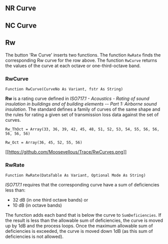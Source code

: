 ## NR Curve
## NC Curve
## Rw 
The button 'Rw Curve' inserts two functions. The function `RwRate` finds the corresponding Rw curve for the row above. The function `RwCurve` returns the values of the curve at each octave or one-third-octave band.

### RwCurve
`Function RwCurve(CurveNo As Variant, fstr As String) `

**Rw** is a rating curve defined in *ISO717.1 - Acoustics - Rating of sound insulation in buildings and of building elements -- Part 1: Airborne sound insulation*. The standard defines a family of curves of the same shape and the rules for rating a given set of transmission loss data against the set of curves. 

`Rw_ThOct = Array(33, 36, 39, 42, 45, 48, 51, 52, 53, 54, 55, 56, 56, 56, 56, 56)`

`Rw_Oct = Array(36, 45, 52, 55, 56)`

[[https://github.com/Moosevellous/Trace/RwCurves.png]]

### RwRate
`Function RwRate(DataTable As Variant, Optional Mode As String)`

*ISO717.1* requires that the corresponding curve have a sum of deficiencies less than:
- 32 dB (in one third octave bands)
or
- 10 dB (in octave bands)

The function adds each band that is below the curve to `SumDeficiencies`. If the result is less than the allowable sum of deficiencies, the curve is moved up by 1dB and the process loops. Once the maximum allowable sum of deficiencies is exceeded, the curve is moved down 1dB (as this sum of deficiencies is not allowed). 